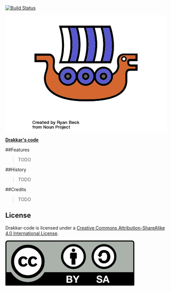 [![Build Status](https://travis-ci.org/davidsanfal/drakkar-code.svg?branch=develop)](https://travis-ci.org/davidsanfal/drakkar-code)

![](doc/logo/drakkar-code.png)

**[Drakkar's code](https://github.com/davidsanfal/drakkar)**

##Features

>TODO

##History

>TODO

##Credits

>TODO

## License

Drakkar-code is licensed under a [Creative Commons Attribution-ShareAlike 4.0 International License](http://creativecommons.org/licenses/by-sa/4.0/).

![](doc/logo/by-sa.png)
